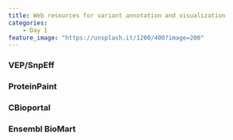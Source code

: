 ```yaml
---
title: Web resources for variant annotation and visualization
categories:
    - Day 1
feature_image: "https://unsplash.it/1200/400?image=200"
---
```

### VEP/SnpEff
### ProteinPaint
### CBioportal
### Ensembl BioMart
